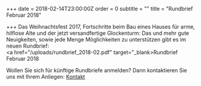 +++
date = 2018-02-14T23:00:00Z
order = 0
subtitle = ""
title = "Rundbrief Februar 2018"

+++
Das Weihnachtsfest 2017, Fortschritte beim Bau eines Hauses für arme, hilflose Alte und der jetzt versandfertige Glockenturm: Das und mehr gute Neuigkeiten, sowie jede Menge Möglichkeiten zu unterstützen gibt es im neuen Rundbrief:  
<a href="/uploads/rundbrief_2018-02.pdf" target="_blank>Rundbrief Februar 2018</a>

Wollen Sie sich für künftige Rundbriefe anmelden? Dann kontaktieren Sie uns mit Ihrem Anliegen: [Kontakt](/kontakt "Kontakt")
